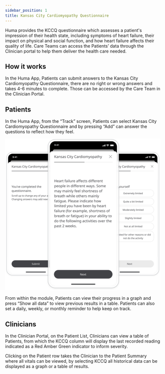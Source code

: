 ```yaml
---
sidebar_position: 1
title: Kansas City Cardiomyopathy Questionnaire
---
```


Huma provides the KCCQ questionnaire which assesses a patient's impression of their health state, including symptoms of heart failure, their impact on physical and social function, and how heart failure affects their quality of life. Care Teams can access the Patients’ data through the Clinician portal to help them deliver the health care needed.

## How it works

In the Huma App, Patients can submit answers to the Kansas City Cardiomyopathy Questionnaire, there are no right or wrong answers and takes 4-6 minutes to complete. Those can be accessed by the Care Team in the Clinician Portal.  

## Patients

In the Huma App, from the “Track” screen, Patients can select Kansas City Cardiomyopathy Questionnaire and by pressing “Add” can answer the questions to reflect how they feel.

![Kansas City Cardiomyopathy Questionnaire in the Huma App](./assets/kccq.svg)

From within the module, Patients can view their progress in a graph and press “Show all data” to view previous results in a table. Patients can also set a daily, weekly, or monthly reminder to help keep on track.

## Clinicians

In the Clinician Portal, on the Patient List, Clinicians can view a table of Patients, from which the KCCQ column will display the last recorded reading indicated as a Red Amber Green indicator to inform severity. 

Clicking on the Patient row takes the Clinician to the Patient Summary where all vitals can be viewed, by selecting KCCQ all historical data can be displayed as a graph or a table of results.